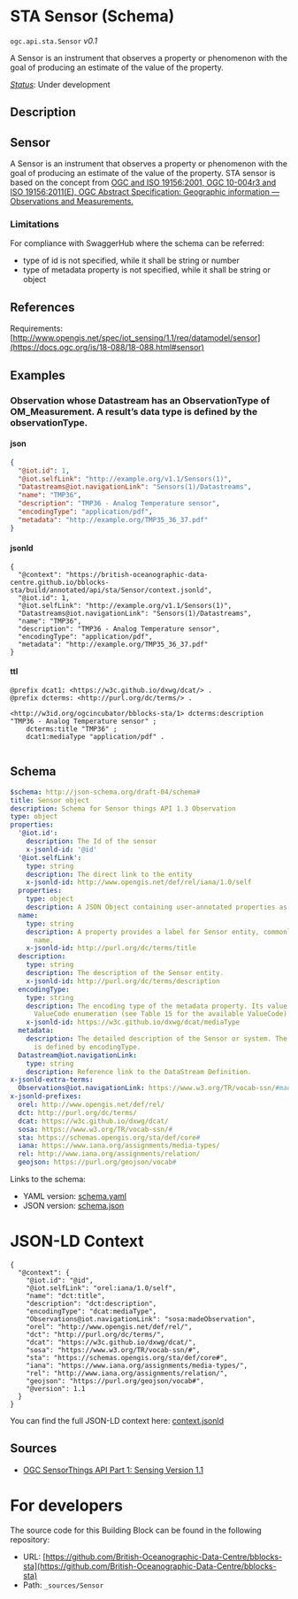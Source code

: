 
# STA Sensor (Schema)

`ogc.api.sta.Sensor` *v0.1*

A Sensor is an instrument that observes a property or phenomenon with the goal of producing an estimate of the value of the property.

[*Status*](http://www.opengis.net/def/status): Under development

## Description

## Sensor

A Sensor is an instrument that observes a property or phenomenon with the goal of producing an estimate of the value of the property.
STA sensor is based on the concept from [OGC and ISO 19156:2001, OGC 10-004r3 and ISO 19156:2011(E), OGC Abstract Specification: Geographic information — Observations and Measurements.](http://portal.opengeospatial.org/files/?artifact_id=41579)

### Limitations
For compliance with SwaggerHub where the schema can be referred:
- type of id is not specified, while it shall be string or number
- type of metadata property is not specified, while it shall be string or object


## References

Requirements: [http://www.opengis.net/spec/iot_sensing/1.1/req/datamodel/sensor](https://docs.ogc.org/is/18-088/18-088.html#sensor)

## Examples

### Observation whose Datastream has an ObservationType of OM_Measurement. A result’s data type is defined by the observationType.
#### json
```json
{
  "@iot.id": 1,
  "@iot.selfLink": "http://example.org/v1.1/Sensors(1)",
  "Datastreams@iot.navigationLink": "Sensors(1)/Datastreams",
  "name": "TMP36",
  "description": "TMP36 - Analog Temperature sensor",
  "encodingType": "application/pdf",
  "metadata": "http://example.org/TMP35_36_37.pdf"
}

```

#### jsonld
```jsonld
{
  "@context": "https://british-oceanographic-data-centre.github.io/bblocks-sta/build/annotated/api/sta/Sensor/context.jsonld",
  "@iot.id": 1,
  "@iot.selfLink": "http://example.org/v1.1/Sensors(1)",
  "Datastreams@iot.navigationLink": "Sensors(1)/Datastreams",
  "name": "TMP36",
  "description": "TMP36 - Analog Temperature sensor",
  "encodingType": "application/pdf",
  "metadata": "http://example.org/TMP35_36_37.pdf"
}
```

#### ttl
```ttl
@prefix dcat1: <https://w3c.github.io/dxwg/dcat/> .
@prefix dcterms: <http://purl.org/dc/terms/> .

<http://w3id.org/ogcincubator/bblocks-sta/1> dcterms:description "TMP36 - Analog Temperature sensor" ;
    dcterms:title "TMP36" ;
    dcat1:mediaType "application/pdf" .


```

## Schema

```yaml
$schema: http://json-schema.org/draft-04/schema#
title: Sensor object
description: Schema for Sensor things API 1.3 Observation
type: object
properties:
  '@iot.id':
    description: The Id of the sensor
    x-jsonld-id: '@id'
  '@iot.selfLink':
    type: string
    description: The direct link to the entity
    x-jsonld-id: http://www.opengis.net/def/rel/iana/1.0/self
  properties:
    type: object
    description: A JSON Object containing user-annotated properties as key-value pairs.
  name:
    type: string
    description: A property provides a label for Sensor entity, commonly a descriptive
      name.
    x-jsonld-id: http://purl.org/dc/terms/title
  description:
    type: string
    description: The description of the Sensor entity.
    x-jsonld-id: http://purl.org/dc/terms/description
  encodingType:
    type: string
    description: The encoding type of the metadata property. Its value is one of the
      ValueCode enumeration (see Table 15 for the available ValueCode).
    x-jsonld-id: https://w3c.github.io/dxwg/dcat/mediaType
  metadata:
    description: The detailed description of the Sensor or system. The metadata type
      is defined by encodingType.
  Datastream@iot.navigationLink:
    type: string
    description: Reference link to the DataStream Definition.
x-jsonld-extra-terms:
  Observations@iot.navigationLink: https://www.w3.org/TR/vocab-ssn/#madeObservation
x-jsonld-prefixes:
  orel: http://www.opengis.net/def/rel/
  dct: http://purl.org/dc/terms/
  dcat: https://w3c.github.io/dxwg/dcat/
  sosa: https://www.w3.org/TR/vocab-ssn/#
  sta: https://schemas.opengis.org/sta/def/core#
  iana: https://www.iana.org/assignments/media-types/
  rel: http://www.iana.org/assignments/relation/
  geojson: https://purl.org/geojson/vocab#

```

Links to the schema:

* YAML version: [schema.yaml](https://british-oceanographic-data-centre.github.io/bblocks-sta/build/annotated/api/sta/Sensor/schema.json)
* JSON version: [schema.json](https://british-oceanographic-data-centre.github.io/bblocks-sta/build/annotated/api/sta/Sensor/schema.yaml)


# JSON-LD Context

```jsonld
{
  "@context": {
    "@iot.id": "@id",
    "@iot.selfLink": "orel:iana/1.0/self",
    "name": "dct:title",
    "description": "dct:description",
    "encodingType": "dcat:mediaType",
    "Observations@iot.navigationLink": "sosa:madeObservation",
    "orel": "http://www.opengis.net/def/rel/",
    "dct": "http://purl.org/dc/terms/",
    "dcat": "https://w3c.github.io/dxwg/dcat/",
    "sosa": "https://www.w3.org/TR/vocab-ssn/#",
    "sta": "https://schemas.opengis.org/sta/def/core#",
    "iana": "https://www.iana.org/assignments/media-types/",
    "rel": "http://www.iana.org/assignments/relation/",
    "geojson": "https://purl.org/geojson/vocab#",
    "@version": 1.1
  }
}
```

You can find the full JSON-LD context here:
[context.jsonld](https://british-oceanographic-data-centre.github.io/bblocks-sta/build/annotated/api/sta/Sensor/context.jsonld)

## Sources

* [OGC SensorThings API Part 1: Sensing Version 1.1](https://docs.ogc.org/is/18-088/18-088.html#sensor)

# For developers

The source code for this Building Block can be found in the following repository:

* URL: [https://github.com/British-Oceanographic-Data-Centre/bblocks-sta](https://github.com/British-Oceanographic-Data-Centre/bblocks-sta)
* Path: `_sources/Sensor`

